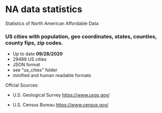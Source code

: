 # NA data statistics
Statistics of North American Affordable Data



### US cities with population, geo coordinates, states, counties, county fips, zip codes.

* Up to date **09/28/2020**
* 29488 US cities
* JSON format
* see "us_cities" folder
* minified and human readable formats

Offcial Sources:
* U.S. Geological Survey
https://www.usgs.gov/

* U.S. Census Bureau
https://www.census.gov/

